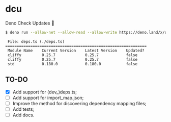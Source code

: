 # dcu

Deno Check Updates 🦕


```sh
$ deno run --allow-net --allow-read --allow-write https://deno.land/x/dcu@v0.1.0/mod.ts --update
```

```
 File: deps.ts (./deps.ts)
==============================================================
 Module Name    Current Version    Latest Version    Updated?
 cliffy         0.25.7             0.25.7            false
 cliffy         0.25.7             0.25.7            false
 std            0.180.0            0.180.0           false
```

## TO-DO
- [x] Add support for (dev_)deps.ts;
- [ ] Add support for import_map.json;
- [ ] Improve the method for discovering dependency mapping files;
- [ ] Add tests;
- [ ] Add docs.